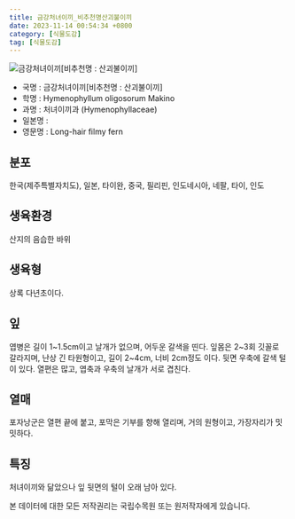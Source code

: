 ```yaml
---
title: 금강처녀이끼_비추천명산괴불이끼
date: 2023-11-14 00:54:34 +0800
category: [식물도감]
tag: [식물도감]
---
```




![금강처녀이끼[비추천명 : 산괴불이끼]](/fileUpload/plants/basic/Hymenophyllaceae/Hymenophyllum/3045/3045_1_th2.jpg)
- 국명 : 금강처녀이끼[비추천명 : 산괴불이끼]
- 학명 : Hymenophyllum oligosorum Makino
- 과명 : 처녀이끼과 (Hymenophyllaceae)
- 일본명 : 
- 영문명 : Long-hair filmy fern


## 분포
한국(제주특별자치도), 일본, 타이완, 중국, 필리핀, 인도네시아, 네팔, 타이, 인도
## 생육환경
산지의 음습한 바위
## 생육형
상록 다년초이다.
## 잎
엽병은 길이 1~1.5cm이고 날개가 없으며, 어두운 갈색을 띤다. 잎몸은 2~3회 깃꼴로 갈라지며, 난상 긴 타원형이고, 길이 2~4cm, 너비 2cm정도 이다. 뒷면 우축에 갈색 털이 있다. 열편은 많고, 엽축과 우축의 날개가 서로 겹친다. 
## 열매
포자낭군은 열편 끝에 붙고, 포막은 기부를 향해 열리며, 거의 원형이고, 가장자리가 밋밋하다.
## 특징
처녀이끼와 닮았으나 잎 뒷면의 털이 오래 남아 있다.






본 데이터에 대한 모든 저작권리는 국립수목원 또는 원저작자에게 있습니다.
